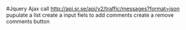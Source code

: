 #Jquery Ajax
call http://api.sr.se/api/v2/traffic/messages?format=json 
pupulate a list
create a input fiels to add comments
create a remove comments button
